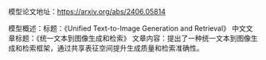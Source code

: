 模型论文地址：https://arxiv.org/abs/2406.05814

模型概述：标题：《Unified Text-to-Image Generation and Retrieval》
中文文章标题：《统一文本到图像生成和检索》
文章内容：提出了一种统一文本到图像生成和检索框架，通过共享表征空间提升生成质量和检索准确性。
